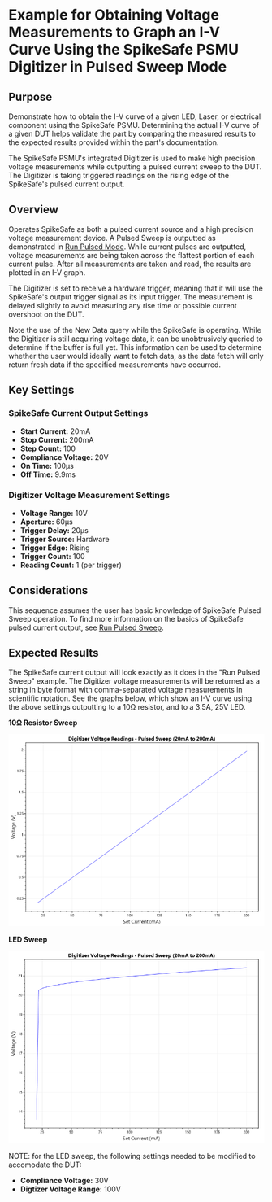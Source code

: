 # Example for Obtaining Voltage Measurements to Graph an I-V Curve Using the SpikeSafe PSMU Digitizer in Pulsed Sweep Mode

## Purpose
Demonstrate how to obtain the I-V curve of a given LED, Laser, or electrical component using the SpikeSafe PSMU. Determining the actual I-V curve of a given DUT helps validate the part by comparing the measured results to the expected results provided within the part's documentation.

The SpikeSafe PSMU's integrated Digitizer is used to make high precision voltage measurements while outputting a pulsed current sweep to the DUT. The Digitizer is taking triggered readings on the rising edge of the SpikeSafe's pulsed current output.

## Overview 
Operates SpikeSafe as both a pulsed current source and a high precision voltage measurement device. A Pulsed Sweep is outputted as demonstrated in [Run Pulsed Mode](../../RunSpikeSafeOperatingModes/RunPulsedSweep). While current pulses are outputted, voltage measurements are being taken across the flattest portion of each current pulse. After all measurements are taken and read, the results are plotted in an I-V graph.

The Digitizer is set to receive a hardware trigger, meaning that it will use the SpikeSafe's output trigger signal as its input trigger. The measurement is delayed slightly to avoid measuring any rise time or possible current overshoot on the DUT.

Note the use of the New Data query while the SpikeSafe is operating. While the Digitizer is still acquiring voltage data, it can be unobtrusively queried to determine if the buffer is full yet. This information can be used to determine whether the user would ideally want to fetch data, as the data fetch will only return fresh data if the specified measurements have occurred.

## Key Settings

### SpikeSafe Current Output Settings
- **Start Current:** 20mA
- **Stop Current:** 200mA
- **Step Count:** 100
- **Compliance Voltage:** 20V
- **On Time:** 100µs
- **Off Time:** 9.9ms

### Digitizer Voltage Measurement Settings
- **Voltage Range:** 10V
- **Aperture:** 60µs
- **Trigger Delay:** 20µs
- **Trigger Source:** Hardware
- **Trigger Edge:** Rising
- **Trigger Count:** 100
- **Reading Count:** 1 (per trigger)

## Considerations
This sequence assumes the user has basic knowledge of SpikeSafe Pulsed Sweep operation. To find more information on the basics of SpikeSafe pulsed current output, see [Run Pulsed Sweep](../../RunSpikeSafeOperatingModes/RunPulsedSweep).

## Expected Results
The SpikeSafe current output will look exactly as it does in the "Run Pulsed Sweep" example. The Digitizer voltage measurements will be returned as a string in byte format with comma-separated voltage measurements in scientific notation. See the graphs below, which show an I-V curve using the above settings outputting to a 10Ω resistor, and to a 3.5A, 25V LED. 

**10Ω Resistor Sweep**

![](pulsed_sweep_voltages_resistor.png)

**LED Sweep**

![](pulsed_sweep_voltages_LED.png)

NOTE: for the LED sweep, the following settings needed to be modified to accomodate the DUT:
- **Compliance Voltage:** 30V
- **Digtizer Voltage Range:** 100V
